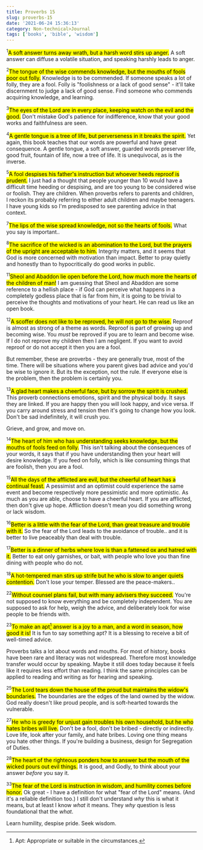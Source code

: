 ```yaml
---
title: Proverbs 15
slug: proverbs-15
date: '2021-06-24 15:36:13'
category: Non-technical>Journal
tags: ['books', 'bible', 'wisdom']
---
```


$^{1}$<mark>A soft answer turns away wrath, but a harsh word stirs up
anger.</mark> A soft answer can diffuse a volatile situation, and speaking
harshly leads to anger.

$^{2}$<mark>The tongue of the wise commends knowledge, but the mouths of fools
poor out folly.</mark> Knowledge is to be commended. If someone speaks a lot of
folly, they are a fool. Folly is "foolishness or a lack of good sense" - it'll
take discernment to judge a lack of good sense. Find someone who commends
acquiring knowledge, and learning.

$^{3}$<mark>The eyes of the Lord are in every place, keeping watch on the evil
and the good.</mark> Don't mistake God's patience for indifference, know that
your good works and faithfulness are seen.

$^{4}$<mark>A gentle tongue is a tree of life, but perverseness in it breaks the
spirit.</mark> Yet again, this book teaches that our words are powerful and have
great consequence. A gentle tongue, a soft answer, guarded words preserver
life, good fruit, fountain of life, now a tree of life. It is unequivocal, as is
the inverse.

$^{5}$<mark>A fool despises his father's instruction but whoever heeds reproof
is prudent.</mark> I just had a thought that people younger than 10 would have a
difficult time heeding or despising, and are too young to be considered wise or
foolish. They are children. When proverbs refers to parents and children, I
reckon its probably referring to either adult children and maybe teenagers. I
have young kids so I'm predisposed to see parenting advice in that context.

$^{7}$<mark>The lips of the wise spread knowledge, not so the hearts of
fools.</mark> What you say is important..

$^{8}$<mark>The sacrifice of the wicked is an abomination to the Lord, but the
prayers of the upright are acceptable to him.</mark> Integrity matters, and it
seems that God is more concerned with motivation than impact. Better to pray
quietly and honestly than to hypocritically do good works in public.

$^{11}$<mark>Sheol and Abaddon lie open before the Lord, how much more the
hearts of the children of man!</mark> I am guessing that Sheol and Abaddon are
some reference to a hellish place - if God can perceive what happens in a
completely godless place that is far from him, it is going to be trivial
to perceive the thoughts and motivations of your heart. He can read us like an
open book.

$^{12}$<mark>A scoffer does not like to be reproved, he will not go to the
wise.</mark> Reproof is almost as strong of a theme as words. Reproof is part of
growing up and becoming wise. You _must_ be reproved if you are to learn and
become wise. If I do not reprove my children then I am negligent. If you want to
avoid reproof or do not accept it then you are a fool.

But remember, these are proverbs - they are generally true, most of the time.
There will be situations where you parent gives bad advice and you'd be wise to
ignore it. But its the exception, not the rule. If everyone else is the problem,
then the problem is certainly you.

$^{13}$<mark>A glad heart makes a cheerful face, but by sorrow the spirit is
crushed.</mark> This proverb connections emotions, spirit and the physical body.
It says they are linked. If you are happy then you will look happy, and vice
versa. If you carry around stress and tension then it's going to change how you
look. Don't be sad indefinitely, it will crush you.

Grieve, and grow, and move on.

$^{14}$<mark>The heart of him who has understanding seeks knowledge, but the
mouths of fools feed on folly.</mark> This isn't talking about the consequences
of your words, it says that if you have understanding then your heart will
desire knowledge. If you feed on folly, which is like consuming things that are
foolish, then you are a fool.

$^{15}$<mark>All the days of the afflicted are evil, but the cheerful of heart
has a continual feast.</mark> A pessimist and an optimist could experience the
same event and become respectively more pessimistic and more optimistic. As much
as you are able, choose to have a cheerful heart. If you are afflicted, then don't
give up hope. Affliction doesn't mean you did something wrong or lack wisdom.

$^{16}$<mark>Better is a little with the fear of the Lord, than great treasure and
trouble with it.</mark> So the fear of the Lord leads to the avoidance of
trouble.. and it is better to live peaceably than deal with trouble.

$^{17}$<mark>Better is a dinner of herbs where love is than a fattened ox and
hatred with it.</mark> Better to eat only garnishes, or bait, with people who
love you than fine dining with people who do not.

$^{18}$<mark>A hot-tempered man stirs up strife but he who is slow to anger
quiets contention.</mark> Don't lose your temper. Blessed are the peace-makers..

$^{22}$<mark>Without counsel plans fail, but with many advisers they
succeed.</mark> You're not supposed to know everything and be completely
independent. You are supposed to ask for help, weigh the advice, and
deliberately look for wise people to be friends with.

$^{23}$<mark>To make an apt[^1] answer is a joy to a man, and a word in season, how good it
is!</mark> It is fun to say something apt? It is a blessing to receive a bit of
well-timed advice.

Proverbs talks a lot about words and mouths. For most of history, books have
been rare and literacy was not widespread. Therefore most knowledge transfer
would occur by speaking. Maybe it still does today because it feels like it
requires less effort than reading. I think the same principles can be applied to
reading and writing as for hearing and speaking.

$^{25}$<mark>The Lord tears down the house of the proud but maintains the
widow's boundaries.</mark> The boundaries are the edges of the land owned by the
widow. God really doesn't like proud people, and is soft-hearted towards the
vulnerable.

$^{27}$<mark>He who is greedy for unjust gain troubles his own household, but he
who hates bribes will live.</mark> Don't be a fool, don't be bribed - directly
or indirectly. Love life, look after your family, and hate bribes. Loving one
thing means you hate other things. If you're building a business, design for
Segregation of Duties.

$^{28}$<mark>The heart of the righteous ponders how to answer but the mouth of
the wicked pours out evil things.</mark> It is good, and Godly, to think about
your answer _before_ you say it.

$^{33}$<mark>The fear of the Lord is instruction in wisdom, and humility comes
before honor.</mark> Ok great - I have a definition for what "fear of the Lord"
means. (And it's a reliable definition too.) I still don't understand _why_ this
is what it means, but at least I know _what_ it means. They _why_ question is
less foundational that the _what_.

Learn humility, despise pride. Seek wisdom.

[^1]: Apt: Appropriate or suitable in the circumstances.
